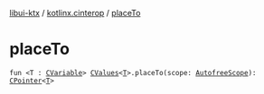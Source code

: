 [libui-ktx](../index.md) / [kotlinx.cinterop](index.md) / [placeTo](./place-to.md)

# placeTo

`fun <T : `[`CVariable`](-c-variable/index.md)`> `[`CValues`](-c-values/index.md)`<`[`T`](place-to.md#T)`>.placeTo(scope: `[`AutofreeScope`](-autofree-scope/index.md)`): `[`CPointer`](-c-pointer/index.md)`<`[`T`](place-to.md#T)`>`